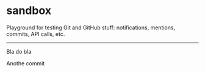 sandbox
=======

Playground for testing Git and GitHub stuff: notifications, mentions, commits, API calls, etc. 

---

Bla do bla

Anothe commit
